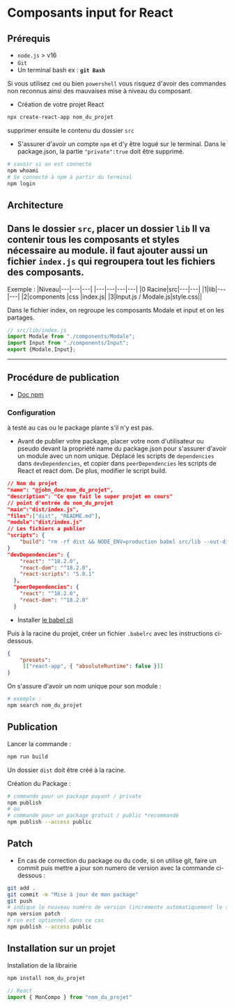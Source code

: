 
# Composants input for React

## Prérequis

- `node.js` > v16
- `Git`
- Un terminal bash ex : **`git Bash`**

Si vous utilisez `cmd` ou bien `powershell` vous risquez d'avoir des commandes non reconnus ainsi des mauvaises mise à niveau du composant.

- Création de votre projet React

```bash
npx create-react-app nom_du_projet
```

supprimer ensuite le contenu du dossier `src`

- S'assurer d'avoir un compte `npm` et d'y être logué sur le terminal. Dans le package.json, la partie `"private":true`  doit être supprimé.

```bash
# savoir si on est connecté
npm whoami
# Se connecté à npm à partir du terminal 
npm login
```

## Architecture

Dans le dossier `src`, placer un dossier `lib`
Il va contenir tous les composants et styles nécessaire au module.
il faut ajouter aussi un fichier `index.js` qui regroupera tout les fichiers des composants.
---

Exemple :
|Niveau|---|---|---|
|---|---|---|---|
|0 Racine|src|---|---|
|1|lib|---|---|
|2|components |css |index.js|
|3|Input.js / Modale.js|style.css||

Dans le fichier index, on regroupe les composants Modale et input et on les partages.

```javascript
// src/lib/index.js
import Modale from "./components/Modale";
import Input from "./components/Input";
export {Modale,Input};
```

---

## Procédure de publication

- [Doc npm](https://docs.npmjs.com/getting-started/publishing-npm-packages)

### Configuration

à testé au cas ou le package plante s'il n'y est pas.
<!-- Installation d'un package qui aidera à la création du dossier dist destiné au build de l'app.

```bash
npm i create-component-lib
``` -->

- Avant de publier votre package, placer votre nom d'utilisateur ou pseudo devant la propriété name du package.json pour s'assurer d'avoir un module avec un nom unique. Déplacé les scripts de
`dependencies` dans `devDependencies`, et copier dans `peerDependencies` les scripts de React et react dom.
De plus, modifier le script build.

```json
// Nom du projet
"name": "@john_doe/nom_du_projet",
"description": "Ce que fait le super projet en cours"
// point d'entrée du nom_du_projet
"main":"dist/index.js",
"files":["dist", "README.md"], 
"module":"dist/index.js"
// Les fichiers a publier
"scripts": {
    "build": "rm -rf dist && NODE_ENV=production babel src/lib --out-dir dist --copy-files --ignore __tests__,spec.js,test.js,__snapshots__",  
}
"devDependencies": {
    "react": "^18.2.0",
    "react-dom": "^18.2.0",
    "react-scripts": "5.0.1"
  },
  "peerDependencies": {
    "react": "^18.2.0",
    "react-dom": "^18.2.0"
  }
```

- Installer [le babel cli](https://babeljs.io/docs/usage/cli/)

Puis à la racine du projet, créer un fichier `.babelrc` avec les instructions ci-dessous.

```json
{  
    "presets":
     [["react-app", { "absoluteRuntime": false }]]
}
```

On s'assure d'avoir un nom unique pour son module :

```bash
# exemple :
npm search nom_du_projet
```

## Publication

Lancer la commande :

```bash
npm run build
```

Un dossier `dist` doit être créé à la racine.

Création du Package :

```bash
# commande pour un package payant / private
npm publish
# ou
# commande pour un package gratuit / public *recommandé
npm publish --access public
```

## Patch

- En cas de correction du package ou du code, si on utilise git, faire un commit puis mettre a jour son numero de version avec la commande ci-dessous :

```bash
git add .
git commit -m "Mise à jour de mon package"
git push
# indique le nouveau numéro de version (incrémente automatiquement le semver)
npm version patch 
# run est optionnel dans ce cas
npm publish --access public
```

## Installation sur un projet

Installation de la librairie

```bash
npm install nom_du_projet
```

```javascript
// React
import { MonCompo } from "nom_du_projet"
```
